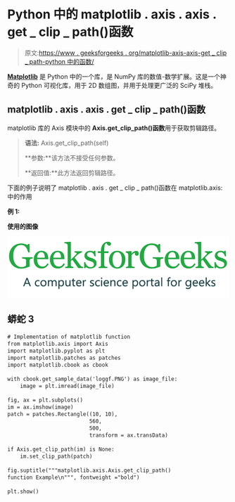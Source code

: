 # Python 中的 matplotlib . axis . axis . get _ clip _ path()函数

> 原文:[https://www . geeksforgeeks . org/matplotlib-axis-axis-get _ clip _ path-python 中的函数/](https://www.geeksforgeeks.org/matplotlib-axis-axis-get_clip_path-function-in-python/)

[**Matplotlib**](https://www.geeksforgeeks.org/python-introduction-matplotlib/) 是 Python 中的一个库，是 NumPy 库的数值-数学扩展。这是一个神奇的 Python 可视化库，用于 2D 数组图，并用于处理更广泛的 SciPy 堆栈。

## matplotlib . axis . axis . get _ clip _ path()函数

matplotlib 库的 Axis 模块中的 **Axis.get_clip_path()函数**用于获取剪辑路径。

> **语法:** Axis.get_clip_path(self)
> 
> **参数:**该方法不接受任何参数。
> 
> **返回值:**此方法返回剪辑路径。

下面的例子说明了 matplotlib . axis . get _ clip _ path()函数在 matplotlib.axis:
中的作用

**例 1:**

**使用的图像**

![](img/01b4c4a487799db375e5275e0d4480a1.png)

## 蟒蛇 3

```
# Implementation of matplotlib function
from matplotlib.axis import Axis
import matplotlib.pyplot as plt  
import matplotlib.patches as patches  
import matplotlib.cbook as cbook  

with cbook.get_sample_data('loggf.PNG') as image_file:  
    image = plt.imread(image_file)  

fig, ax = plt.subplots()  
im = ax.imshow(image)  
patch = patches.Rectangle((10, 10),  
                          560,  
                          500,   
                          transform = ax.transData)   

if Axis.get_clip_path(im) is None:  
    im.set_clip_path(patch)

fig.suptitle("""matplotlib.axis.Axis.get_clip_path()
function Example\n""", fontweight ="bold")  

plt.show()
```